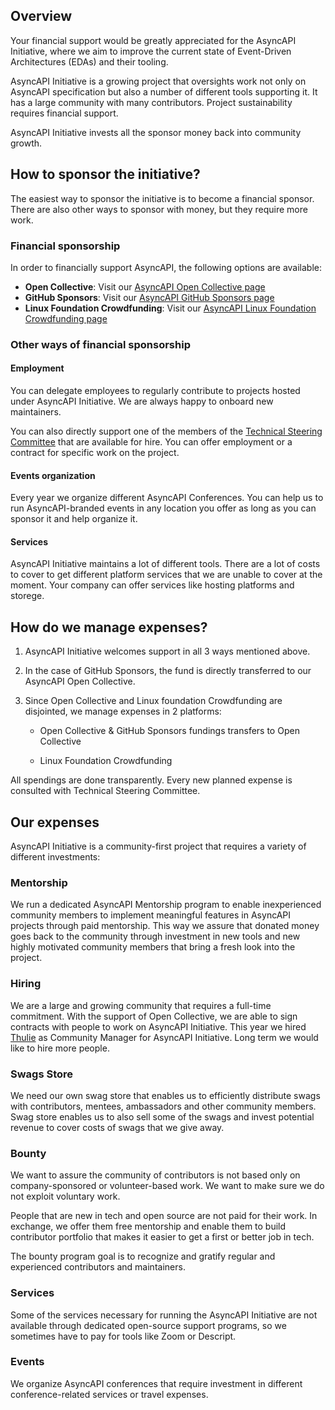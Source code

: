 ## Overview

Your financial support would be greatly appreciated for the AsyncAPI Initiative, where we aim to improve the current state of Event-Driven Architectures (EDAs) and their tooling.

AsyncAPI Initiative is a growing project that oversights work not only on AsyncAPI specification but also a number of different tools supporting it. It has a large community with many contributors. Project sustainability requires financial support.

AsyncAPI Initiative invests all the sponsor money back into community growth.

## How to sponsor the initiative?

The easiest way to sponsor the initiative is to become a financial sponsor. There are also other ways to sponsor with money, but they require more work.

### Financial sponsorship 

In order to financially support AsyncAPI, the following options are available:

- **Open Collective**: Visit our [AsyncAPI Open Collective page](https://opencollective.com/asyncapi)
- **GitHub Sponsors**: Visit our [AsyncAPI GitHub Sponsors page](https://github.com/sponsors/asyncapi)
- **Linux Foundation Crowdfunding**: Visit our [AsyncAPI Linux Foundation Crowdfunding page](https://crowdfunding.lfx.linuxfoundation.org/projects/445898e9-42a2-4965-9e0a-c2a714f381bc)

### Other ways of financial sponsorship

#### Employment

You can delegate employees to regularly contribute to projects hosted under AsyncAPI Initiative. We are always happy to onboard new maintainers.

You can also directly support one of the members of the [Technical Steering Committee](https://www.asyncapi.com/community/tsc) that are available for hire. You can offer employment or a contract for specific work on the project.

#### Events organization

Every year we organize different AsyncAPI Conferences. You can help us to run AsyncAPI-branded events in any location you offer as long as you can sponsor it and help organize it.

#### Services

AsyncAPI Initiative maintains a lot of different tools. There are a lot of costs to cover to get different platform services that we are unable to cover at the moment. Your company can offer services like hosting platforms and storege.

## How do we manage expenses?

1. AsyncAPI Initiative welcomes support in all 3 ways mentioned above.

2. In the case of GitHub Sponsors, the fund is directly transferred to our AsyncAPI Open Collective.

3. Since Open Collective and Linux foundation Crowdfunding are disjointed, we manage expenses in 2 platforms:
   
   - Open Collective & GitHub Sponsors fundings transfers to Open Collective
  
   - Linux Foundation Crowdfunding 

All spendings are done transparently. Every new planned expense is consulted with Technical Steering Committee.

## Our expenses

AsyncAPI Initiative is a community-first project that requires a variety of different investments:

### Mentorship

We run a dedicated AsyncAPI Mentorship program to enable inexperienced community members to implement meaningful features in AsyncAPI projects through paid mentorship. This way we assure that donated money goes back to the community through investment in new tools and new highly motivated community members that bring a fresh look into the project.

### Hiring

We are a large and growing community that requires a full-time commitment. With the support of Open Collective, we are able to sign contracts with people to work on AsyncAPI Initiative. This year we hired [Thulie](https://www.linkedin.com/in/v-thulisile-sibanda/) as Community Manager for AsyncAPI Initiative. Long term we would like to hire more people.

### Swags Store

We need our own swag store that enables us to efficiently ​distribute swags with contributors, mentees, ambassadors and other community members. Swag store enables us to also sell some of the swags and invest potential revenue to cover costs of swags that we give away.

### Bounty

We want to assure the community of contributors is not based only on company-sponsored or volunteer-based work. We want to make sure we do not exploit voluntary work.

People that are new in tech and open source are not paid for their work. In exchange, we offer them free mentorship and enable them to build contributor portfolio that makes it easier to get a first or better job in tech. 

The bounty program goal is to recognize and gratify regular and experienced contributors and maintainers.

### Services

Some of the services necessary for running the AsyncAPI Initiative are not available through dedicated open-source support programs, so we sometimes have to pay for tools like Zoom or Descript.

### Events

We organize AsyncAPI conferences that require investment in different conference-related services or travel expenses.